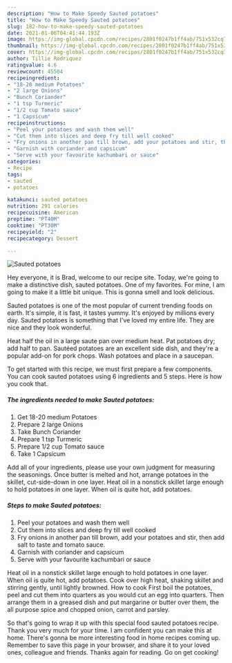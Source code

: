 ```yaml
---
description: "How to Make Speedy Sauted potatoes"
title: "How to Make Speedy Sauted potatoes"
slug: 182-how-to-make-speedy-sauted-potatoes
date: 2021-01-06T04:41:44.193Z
image: https://img-global.cpcdn.com/recipes/2801f0247b1ff4ab/751x532cq70/sauted-potatoes-recipe-main-photo.jpg
thumbnail: https://img-global.cpcdn.com/recipes/2801f0247b1ff4ab/751x532cq70/sauted-potatoes-recipe-main-photo.jpg
cover: https://img-global.cpcdn.com/recipes/2801f0247b1ff4ab/751x532cq70/sauted-potatoes-recipe-main-photo.jpg
author: Tillie Rodriquez
ratingvalue: 4.6
reviewcount: 45504
recipeingredient:
- "18-20 medium Potatoes"
- "2 large Onions"
- "Bunch Coriander"
- "1 tsp Turmeric"
- "1/2 cup Tomato sauce"
- "1 Capsicum"
recipeinstructions:
- "Peel your potatoes and wash them well"
- "Cut them into slices and deep fry till well cooked"
- "Fry onions in another pan till brown, add your potatoes and stir, then add salt to taste and tomato sauce."
- "Garnish with coriander and capsicum"
- "Serve with your favourite kachumbari or sauce"
categories:
- Recipe
tags:
- sauted
- potatoes

katakunci: sauted potatoes 
nutrition: 291 calories
recipecuisine: American
preptime: "PT40M"
cooktime: "PT30M"
recipeyield: "2"
recipecategory: Dessert

---
```



![Sauted potatoes](https://img-global.cpcdn.com/recipes/2801f0247b1ff4ab/751x532cq70/sauted-potatoes-recipe-main-photo.jpg)

Hey everyone, it is Brad, welcome to our recipe site. Today, we're going to make a distinctive dish, sauted potatoes. One of my favorites. For mine, I am going to make it a little bit unique. This is gonna smell and look delicious.

Sauted potatoes is one of the most popular of current trending foods on earth. It's simple, it is fast, it tastes yummy. It's enjoyed by millions every day. Sauted potatoes is something that I've loved my entire life. They are nice and they look wonderful.

Heat half the oil in a large saute pan over medium heat. Pat potatoes dry; add half to pan. Sautéed potatoes are an excellent side dish, and they&#39;re a popular add-on for pork chops. Wash potatoes and place in a saucepan.


To get started with this recipe, we must first prepare a few components. You can cook sauted potatoes using 6 ingredients and 5 steps. Here is how you cook that.

<!--inarticleads1-->

##### The ingredients needed to make Sauted potatoes:

1. Get 18-20 medium Potatoes
1. Prepare 2 large Onions
1. Take Bunch Coriander
1. Prepare 1 tsp Turmeric
1. Prepare 1/2 cup Tomato sauce
1. Take 1 Capsicum


Add all of your ingredients, please use your own judgment for measuring the seasonings. Once butter is melted and hot, arrange potatoes in the skillet, cut-side-down in one layer. Heat oil in a nonstick skillet large enough to hold potatoes in one layer. When oil is quite hot, add potatoes. 

<!--inarticleads2-->

##### Steps to make Sauted potatoes:

1. Peel your potatoes and wash them well
1. Cut them into slices and deep fry till well cooked
1. Fry onions in another pan till brown, add your potatoes and stir, then add salt to taste and tomato sauce.
1. Garnish with coriander and capsicum
1. Serve with your favourite kachumbari or sauce


Heat oil in a nonstick skillet large enough to hold potatoes in one layer. When oil is quite hot, add potatoes. Cook over high heat, shaking skillet and stirring gently, until lightly browned. How to cook First boil the potatoes, peel and cut them into quarters as you would cut an egg into quarters. Then arrange them in a greased dish and put margarine or butter over them, the all purpose spice and chopped onion, carrot and parsley. 

So that's going to wrap it up with this special food sauted potatoes recipe. Thank you very much for your time. I am confident you can make this at home. There's gonna be more interesting food in home recipes coming up. Remember to save this page in your browser, and share it to your loved ones, colleague and friends. Thanks again for reading. Go on get cooking!
